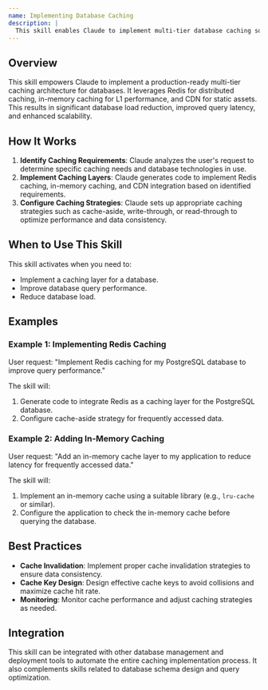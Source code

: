 ```yaml
---
name: Implementing Database Caching
description: |
  This skill enables Claude to implement multi-tier database caching solutions. It is triggered when the user requests database caching, performance improvements, or reduced database load. The skill utilizes Redis, in-memory caching, and CDN layers to optimize database performance by reducing database load, improving query latency, and supporting horizontal scaling with cache-aside, write-through, and read-through patterns. Use this skill when the user mentions terms like "database caching", "improve database performance", "reduce database load", or uses the `/caching` command.
---
```


## Overview

This skill empowers Claude to implement a production-ready multi-tier caching architecture for databases. It leverages Redis for distributed caching, in-memory caching for L1 performance, and CDN for static assets. This results in significant database load reduction, improved query latency, and enhanced scalability.

## How It Works

1. **Identify Caching Requirements**: Claude analyzes the user's request to determine specific caching needs and database technologies in use.
2. **Implement Caching Layers**: Claude generates code to implement Redis caching, in-memory caching, and CDN integration based on identified requirements.
3. **Configure Caching Strategies**: Claude sets up appropriate caching strategies such as cache-aside, write-through, or read-through to optimize performance and data consistency.

## When to Use This Skill

This skill activates when you need to:
- Implement a caching layer for a database.
- Improve database query performance.
- Reduce database load.

## Examples

### Example 1: Implementing Redis Caching

User request: "Implement Redis caching for my PostgreSQL database to improve query performance."

The skill will:
1. Generate code to integrate Redis as a caching layer for the PostgreSQL database.
2. Configure cache-aside strategy for frequently accessed data.

### Example 2: Adding In-Memory Caching

User request: "Add an in-memory cache layer to my application to reduce latency for frequently accessed data."

The skill will:
1. Implement an in-memory cache using a suitable library (e.g., `lru-cache` or similar).
2. Configure the application to check the in-memory cache before querying the database.

## Best Practices

- **Cache Invalidation**: Implement proper cache invalidation strategies to ensure data consistency.
- **Cache Key Design**: Design effective cache keys to avoid collisions and maximize cache hit rate.
- **Monitoring**: Monitor cache performance and adjust caching strategies as needed.

## Integration

This skill can be integrated with other database management and deployment tools to automate the entire caching implementation process. It also complements skills related to database schema design and query optimization.